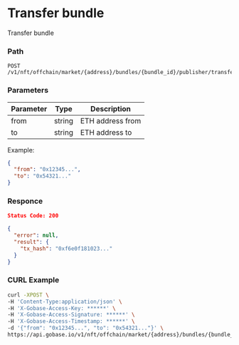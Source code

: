# Transfer bundle

Transfer bundle

### Path
```
POST /v1/nft/offchain/market/{address}/bundles/{bundle_id}/publisher/transfer
```

### Parameters

|  Parameter   |  Type            | Description                           |
| ------------ | ---------------- | ------------------------------------- |
|  from        |  string          | ETH address from                      |
|  to          |  string          | ETH address to                        |

Example:
```json
{
  "from": "0x12345...",
  "to": "0x54321..."
}
```

### Responce
```json
Status Code: 200

{
  "error": null,
  "result": {
    "tx_hash": "0xf6e0f181023..."
  }
}
```

### CURL Example
```bash
curl -XPOST \
-H 'Content-Type:application/json' \
-H 'X-Gobase-Access-Key: ******' \
-H 'X-Gobase-Access-Signature: ******' \
-H 'X-Gobase-Access-Timestamp: ******' \
-d '{"from": "0x12345...", "to": "0x54321..."}' \
https://api.gobase.io/v1/nft/offchain/market/{address}/bundles/{bundle_id}/publisher/transfer
```
